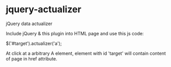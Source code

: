 # jquery-actualizer
jQuery data actualizer

Include jQuery & this plugin into HTML page and use this js code:

$('#target').actualizer('a');

At click at a arbitrary A element, element with id 'target' will contain content of page in href attribute.
